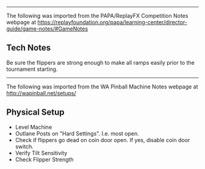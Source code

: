 ***
The following was imported from the PAPA/ReplayFX Competition Notes webpage at https://replayfoundation.org/papa/learning-center/director-guide/game-notes/#GameNotes
## Tech Notes
            
Be sure the flippers are strong enough to make all ramps easily prior to the tournament starting.
***
The following was imported from the WA Pinball Machine Notes webpage at http://wapinball.net/setups/
## Physical Setup
-   Level Machine
-   Outlane Posts on "Hard Settings". I.e. most open.
-   Check if flippers go dead on coin door open. If yes, disable coin door switch.
-   Verify Tilt Sensitivity
-   Check Flipper Strength
